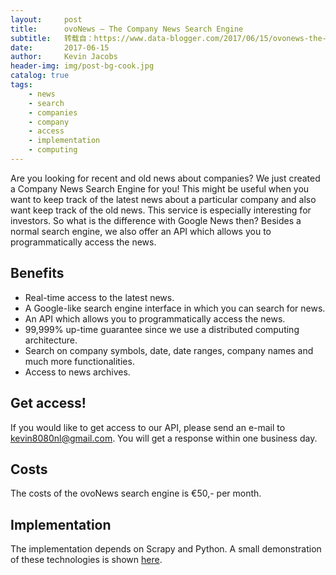 ```yaml
---
layout:     post
title:      ovoNews – The Company News Search Engine
subtitle:   转载自：https://www.data-blogger.com/2017/06/15/ovonews-the-company-news-search-engine/
date:       2017-06-15
author:     Kevin Jacobs
header-img: img/post-bg-cook.jpg
catalog: true
tags:
    - news
    - search
    - companies
    - company
    - access
    - implementation
    - computing
---
```


Are you looking for recent and old news about companies? We just created a Company News Search Engine for you! This might be useful when you want to keep track of the latest news about a particular company and also want keep track of the old news. This service is especially interesting for investors. So what is the difference with Google News then? Besides a normal search engine, we also offer an API which allows you to programmatically access the news.



## Benefits
- Real-time access to the latest news.
- A Google-like search engine interface in which you can search for news.
- An API which allows you to programmatically access the news.
- 99,999% up-time guarantee since we use a distributed computing architecture.
- Search on company symbols, date, date ranges, company names and much more functionalities.
- Access to news archives.

## Get access!

If you would like to get access to our API, please send an e-mail to [kevin8080nl@gmail.com](mailto:kevin8080nl@gmail.com). You will get a response within one business day.

 

## Costs

The costs of the ovoNews search engine is €50,- per month.

## Implementation

The implementation depends on Scrapy and Python. A small demonstration of these technologies is shown [here](https://www.data-blogger.com/2016/08/18/scraping-a-website-with-python-scrapy).

 
